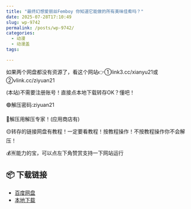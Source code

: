 ```yaml
---
title: "最终幻想爱丽丝Femboy 你知道它能做的所有美味佳肴吗？"
date: 2025-07-28T17:10:49
slug: wp-9742
permalink: /posts/wp-9742/
categories:
  - 动漫
  - 动漫盖
tags:

---
```


如果两个网盘都没有资源了，看这个网站👉①link3.cc/xianyu21或②vlink.cc/ziyuan21

(本站)不需要注册账号！直接点本地下载转存OK？懂吧！

🟢解压密码:ziyuan21

🔵解压用解压专家！(应用商店有)

🟡转存的链接网盘有教程！一定要看教程！按教程操作！不按教程操作你不会解压！

💰🈶能力的宝，可以点左下角赞赏支持一下网站运行

## 📦 下载链接
- [百度网盘](https://blziyuan21.com/pay-download/9742?key=1e49665b3a&down_id=0)
- [本地下载](https://blziyuan21.com/pay-download/9742?key=1e49665b3a&down_id=1)

